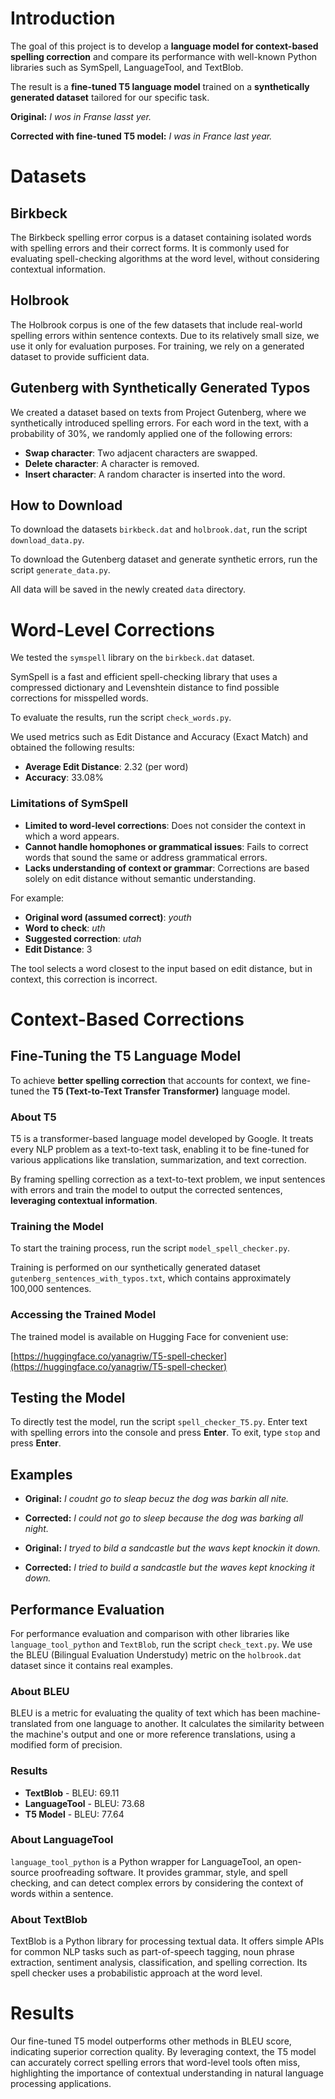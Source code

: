 # Introduction

The goal of this project is to develop a **language model for context-based spelling correction** and compare its performance with well-known Python libraries such as SymSpell, LanguageTool, and TextBlob.

The result is a **fine-tuned T5 language model** trained on a **synthetically generated dataset** tailored for our specific task.

**Original:** *I wos in Franse lasst yer.*

**Corrected with fine-tuned T5 model:** *I was in France last year.*

# Datasets

## Birkbeck

The Birkbeck spelling error corpus is a dataset containing isolated words with spelling errors and their correct forms. It is commonly used for evaluating spell-checking algorithms at the word level, without considering contextual information.

## Holbrook

The Holbrook corpus is one of the few datasets that include real-world spelling errors within sentence contexts. Due to its relatively small size, we use it only for evaluation purposes. For training, we rely on a generated dataset to provide sufficient data.

## Gutenberg with Synthetically Generated Typos

We created a dataset based on texts from Project Gutenberg, where we synthetically introduced spelling errors. For each word in the text, with a probability of 30%, we randomly applied one of the following errors:

- **Swap character**: Two adjacent characters are swapped.
- **Delete character**: A character is removed.
- **Insert character**: A random character is inserted into the word.

## How to Download

To download the datasets `birkbeck.dat` and `holbrook.dat`, run the script `download_data.py`.

To download the Gutenberg dataset and generate synthetic errors, run the script `generate_data.py`.

All data will be saved in the newly created `data` directory.

# Word-Level Corrections

We tested the `symspell` library on the `birkbeck.dat` dataset.

SymSpell is a fast and efficient spell-checking library that uses a compressed dictionary and Levenshtein distance to find possible corrections for misspelled words.

To evaluate the results, run the script `check_words.py`.

We used metrics such as Edit Distance and Accuracy (Exact Match) and obtained the following results:

- **Average Edit Distance**: 2.32 (per word)
- **Accuracy**: 33.08%

### Limitations of SymSpell

- **Limited to word-level corrections**: Does not consider the context in which a word appears.
- **Cannot handle homophones or grammatical issues**: Fails to correct words that sound the same or address grammatical errors.
- **Lacks understanding of context or grammar**: Corrections are based solely on edit distance without semantic understanding.

For example:

- **Original word (assumed correct)**: *youth*
- **Word to check**: *uth*
- **Suggested correction**: *utah*
- **Edit Distance**: 3

The tool selects a word closest to the input based on edit distance, but in context, this correction is incorrect.

# Context-Based Corrections

## Fine-Tuning the T5 Language Model

To achieve **better spelling correction** that accounts for context, we fine-tuned the **T5 (Text-to-Text Transfer Transformer)** language model.

### About T5

T5 is a transformer-based language model developed by Google. It treats every NLP problem as a text-to-text task, enabling it to be fine-tuned for various applications like translation, summarization, and text correction.

By framing spelling correction as a text-to-text problem, we input sentences with errors and train the model to output the corrected sentences, **leveraging contextual information**.

### Training the Model

To start the training process, run the script `model_spell_checker.py`.

Training is performed on our synthetically generated dataset `gutenberg_sentences_with_typos.txt`, which contains approximately 100,000 sentences.

### Accessing the Trained Model

The trained model is available on Hugging Face for convenient use:

[https://huggingface.co/yanagriw/T5-spell-checker](https://huggingface.co/yanagriw/T5-spell-checker)

## Testing the Model

To directly test the model, run the script `spell_checker_T5.py`. Enter text with spelling errors into the console and press **Enter**. To exit, type `stop` and press **Enter**.

## Examples

- **Original:** *I coudnt go to sleap becuz the dog was barkin all nite.*
- **Corrected:** *I could not go to sleep because the dog was barking all night.*

- **Original:** *I tryed to bild a sandcastle but the wavs kept knockin it down.*
- **Corrected:** *I tried to build a sandcastle but the waves kept knocking it down.*

## Performance Evaluation

For performance evaluation and comparison with other libraries like `language_tool_python` and `TextBlob`, run the script `check_text.py`. We use the BLEU (Bilingual Evaluation Understudy) metric on the `holbrook.dat` dataset since it contains real examples.

### About BLEU

BLEU is a metric for evaluating the quality of text which has been machine-translated from one language to another. It calculates the similarity between the machine's output and one or more reference translations, using a modified form of precision.

### Results

- **TextBlob** - BLEU: 69.11
- **LanguageTool** - BLEU: 73.68
- **T5 Model** - BLEU: 77.64

### About LanguageTool

`language_tool_python` is a Python wrapper for LanguageTool, an open-source proofreading software. It provides grammar, style, and spell checking, and can detect complex errors by considering the context of words within a sentence.

### About TextBlob

TextBlob is a Python library for processing textual data. It offers simple APIs for common NLP tasks such as part-of-speech tagging, noun phrase extraction, sentiment analysis, classification, and spelling correction. Its spell checker uses a probabilistic approach at the word level.

# Results

Our fine-tuned T5 model outperforms other methods in BLEU score, indicating superior correction quality. By leveraging context, the T5 model can accurately correct spelling errors that word-level tools often miss, highlighting the importance of contextual understanding in natural language processing applications.
